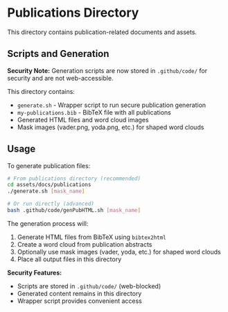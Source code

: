 # Publications Directory

This directory contains publication-related documents and assets.

## Scripts and Generation

**Security Note:** Generation scripts are now stored in `.github/code/` for security and are not web-accessible.

This directory contains:

- `generate.sh` - Wrapper script to run secure publication generation
- `my-publications.bib` - BibTeX file with all publications  
- Generated HTML files and word cloud images
- Mask images (vader.png, yoda.png, etc.) for shaped word clouds

## Usage

To generate publication files:

```bash
# From publications directory (recommended)
cd assets/docs/publications
./generate.sh [mask_name]

# Or run directly (advanced)
bash .github/code/genPubHTML.sh [mask_name]
```

The generation process will:

1. Generate HTML files from BibTeX using `bibtex2html`
2. Create a word cloud from publication abstracts
3. Optionally use mask images (vader, yoda, etc.) for shaped word clouds
4. Place all output files in this directory

**Security Features:**

- Scripts are stored in `.github/code/` (web-blocked)
- Generated content remains in this directory
- Wrapper script provides convenient access
